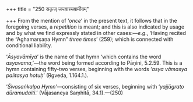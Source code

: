 +++
title = "250 सकृज् जप्त्वास्यवामीयम्"

+++
From the mention of ‘*once*’ in the present text, it follows that in the
foregoing verses, a *repetition* is meant; and this is also indicated by
usage and by what we find expressly stated in other cases:—*e.g*.,
‘Having recited the “Aghamarṣaṇa Hymn” *three times*’ (259); which is
connected with conditional liability.

‘*Āsyavāmīya*’ is the name of that hymn ‘which contains the word
*asyavama*,’—the word being formed according to Pāṇini, 5.2.59. This is
a hymn containing fifty-two verses, beginning with the words ‘*asya
vāmasya palitasya hotuḥ*’ (Ṛgveda, 1.164.1.).

‘*Śivasaṅkalpa Hymn*’—consisting of six verses, beginning with
‘*yajjāgrato dūramudaiti*.’ (Vājasaneya Saṃhitā, 34.1).—(250)



